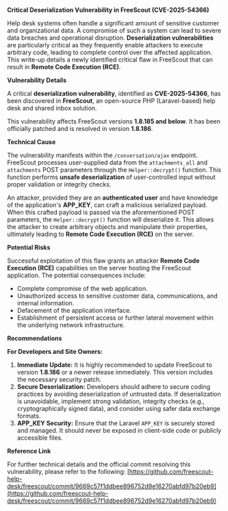 **Critical Deserialization Vulnerability in FreeScout (CVE-2025-54366)**

Help desk systems often handle a significant amount of sensitive customer and organizational data. A compromise of such a system can lead to severe data breaches and operational disruption. **Deserialization vulnerabilities** are particularly critical as they frequently enable attackers to execute arbitrary code, leading to complete control over the affected application. This write-up details a newly identified critical flaw in FreeScout that can result in **Remote Code Execution (RCE)**.

**Vulnerability Details**

A critical **deserialization vulnerability**, identified as **CVE-2025-54366**, has been discovered in **FreeScout**, an open-source PHP (Laravel-based) help desk and shared inbox solution.

This vulnerability affects FreeScout versions **1.8.185 and below**. It has been officially patched and is resolved in version **1.8.186**.

**Technical Cause**

The vulnerability manifests within the `/conversation/ajax` endpoint. FreeScout processes user-supplied data from the `attachments_all` and `attachments` POST parameters through the `Helper::decrypt()` function. This function performs **unsafe deserialization** of user-controlled input without proper validation or integrity checks.

An attacker, provided they are an **authenticated user** and have knowledge of the application's **APP_KEY**, can craft a malicious serialized payload. When this crafted payload is passed via the aforementioned POST parameters, the `Helper::decrypt()` function will deserialize it. This allows the attacker to create arbitrary objects and manipulate their properties, ultimately leading to **Remote Code Execution (RCE)** on the server.

**Potential Risks**

Successful exploitation of this flaw grants an attacker **Remote Code Execution (RCE)** capabilities on the server hosting the FreeScout application. The potential consequences include:

*   Complete compromise of the web application.
*   Unauthorized access to sensitive customer data, communications, and internal information.
*   Defacement of the application interface.
*   Establishment of persistent access or further lateral movement within the underlying network infrastructure.

**Recommendations**

**For Developers and Site Owners:**

1.  **Immediate Update:** It is highly recommended to update FreeScout to version **1.8.186** or a newer release immediately. This version includes the necessary security patch.
2.  **Secure Deserialization:** Developers should adhere to secure coding practices by avoiding deserialization of untrusted data. If deserialization is unavoidable, implement strong validation, integrity checks (e.g., cryptographically signed data), and consider using safer data exchange formats.
3.  **APP_KEY Security:** Ensure that the Laravel `APP_KEY` is securely stored and managed. It should never be exposed in client-side code or publicly accessible files.

**Reference Link**

For further technical details and the official commit resolving this vulnerability, please refer to the following:
[https://github.com/freescout-help-desk/freescout/commit/9669c57f1ddbee896752d9e16270abfd97b20eb9](https://github.com/freescout-help-desk/freescout/commit/9669c57f1ddbee896752d9e16270abfd97b20eb9)